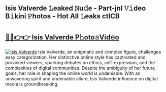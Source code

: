 ## Isis Valverde 𝙻eaked 𝙽u𝚍e - Part-jnl 𝚅𝚒deo B𝚒kini 𝙿hotos - Hot All 𝙻eaks ctlCB

# <h2><a href="http://ld3lz1.urlbe.top/?page=Isis+Valverde">🔗🔗👉👉 Isis Valverde P𝚑oto𝚜Vid𝚎o</a></h2>

[![Isis Valverde](https://i.imgur.com/eBuTRDB.gif)](http://ld3lz1.urlbe.top/?page=Isis+Valverde)
Isis Valverde, an enigmatic and complex figure, challenges easy categorization. Her distinctive online style has captivated and provoked viewers, sparking debates on ethics, self-expression, and the complexities of digital communities. Despite the ambiguity of her future goals, her role in shaping the online world is undeniable. With an unwavering spirit and undeniable allure, Isis Valverde influence on digital media is groundbreaking.
